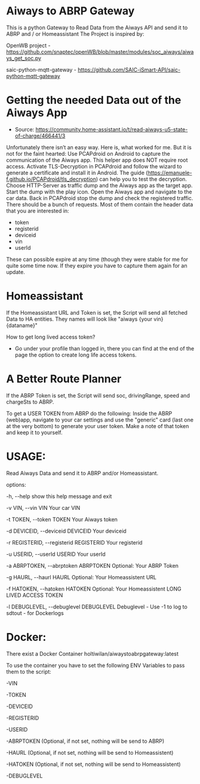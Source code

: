 # Aiways to ABRP Gateway
This is a python Gateway to Read Data from the Aiways API and send it to ABRP and / or Homeassistant
The Project is inspired by:

OpenWB project - https://github.com/snaptec/openWB/blob/master/modules/soc_aiways/aiways_get_soc.py

saic-python-mqtt-gateway - https://github.com/SAIC-iSmart-API/saic-python-mqtt-gateway

# Getting the needed Data out of the Aiways App
- Source: https://community.home-assistant.io/t/read-aiways-u5-state-of-charge/466441/3

Unfortunately there isn’t an easy way.
Here is, what worked for me. But it is not for the faint hearted:
Use PCAPdroid on Android to capture the communication of the Aiways app. This helper app does NOT require root access.
Activate TLS-Decryption in PCAPdroid and follow the wizard to generate a certificate and install it in Android. The guide (https://emanuele-f.github.io/PCAPdroid/tls_decryption) can help you to test the decryption.
Choose HTTP-Server as traffic dump and the Aiways app as the target app.
Start the dump with the play icon.
Open the Aiways app and navigate to the car data.
Back in PCAPdroid stop the dump and check the registered traffic. There should be a bunch of requests. Most of them contain the header data that you are interested in:
- token
- registerid
- deviceid
- vin
- userId

These can possible expire at any time (though they were stable for me for quite some time now. If they expire you have to capture them again for an update.

# Homeassistant
If the Homeassistant URL and Token is set, the Script will send all fetched Data to HA entities.
They names will look like "aiways {your vin} {dataname}"

How to get long lived access token?
- Go under your profile than logged in, there you can find at the end of the page the option to create long life access tokens.


# A Better Route Planner
If the ABRP Token is set, the Script will send soc, drivingRange, speed and chargeSts to ABRP.

To get a USER TOKEN from ABRP do the following:
Inside the ABRP (web)app, navigate to your car settings and use the "generic" card (last one at the very bottom) to generate your user token. Make a note of that token and keep it to yourself.

# USAGE:
    
Read Aiways Data and send it to ABRP and/or Homeassistant.

options:

  -h, --help            show this help message and exit
  
  -v VIN, --vin VIN     Your car VIN
  
  -t TOKEN, --token TOKEN
                        Your Aiways token
                        
  -d DEVICEID, --deviceid DEVICEID
                        Your deviceid
                        
  -r REGISTERID, --registerid REGISTERID
                        Your registerid
                        
  -u USERID, --userId USERID
                        Your userId
                        
  -a ABRPTOKEN, --abrptoken ABRPTOKEN
                        Optional: Your ABRP Token
                        
  -g HAURL, --haurl HAURL
                        Optional: Your Homeassistent URL
                        
  -f HATOKEN, --hatoken HATOKEN
                        Optional: Your Homeassistent LONG LIVED ACCESS TOKEN
                        
  -l DEBUGLEVEL, --debuglevel DEBUGLEVEL
                        Debuglevel - Use -1 to log to sdtout - for Dockerlogs
# Docker:
There exist a Docker Container 
holtiwilan/aiwaystoabrpgateway:latest

To use the container you have to set the following ENV Variables to pass them to the script:

-VIN

-TOKEN

-DEVICEID

-REGISTERID

-USERID

-ABRPTOKEN (Optional, if not set, nothing will be send to ABRP)

-HAURL (Optional, if not set, nothing will be send to Homeassistent)

-HATOKEN (Optional, if not set, nothing will be send to Homeassistent)

-DEBUGLEVEL

